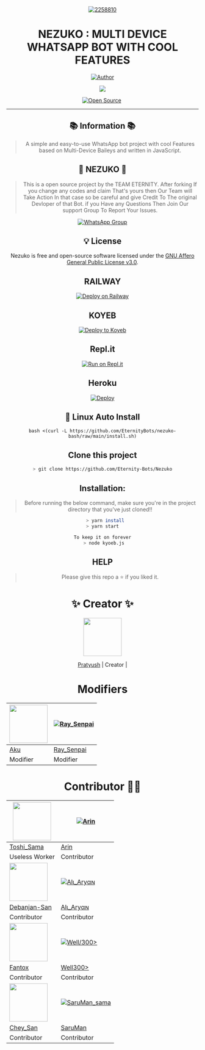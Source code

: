 <div align="center">
<a href="https://www.youtube.com/watch?v=KqgyScOlvV8"><img src="https://i.ibb.co/Mfkw6xT/eternity-5.png" alt="2258810" border="0" /></a>

# **NEZUKO : MULTI DEVICE WHATSAPP BOT WITH COOL FEATURES**

</p>
<p align="center">
<a href="https://github.com/pratyush4932"><img title="Author" src="https://img.shields.io/badge/Author-Pratyush-red.svg?style=for-the-badge&logo=github"></a>
</p>
 <a href="https://github.com/EternityBots/Nezuko/blob/main/LICENSE">
  
<img src='https://img.shields.io/github/license/EternityBots/Nezuko?color=%231e81b0&style=for-the-badge'>

<p align="center">
<a href="https://github.com/pratyush4932"><img title="Open Source" src="https://img.shields.io/badge/Open%20Source-%E2%99%A5%EF%B8%8F-blue.svg?style=for-the-badge"></a>
<a href="https://github.com/is7s7whs"><img title="" src="https://img.shields.io/badge/Maintained-YES-green.svg?style=for-the-badge"></a>
</p>

---

## 📚 Information 📚

> A simple and easy-to-use WhatsApp bot project with cool Features based on Multi-Device Baileys and written in JavaScript.

## 💖 NEZUKO 💖

> This is a open source project by the TEAM ETERNITY. After forking If you change any codes and claim That's yours then Our Team will Take Action In that case so be careful and give Credit To The original Devloper of that Bot. if you Have any Questions Then Join Our support Group To Report Your Issues.

[![WhatsApp Group](https://img.shields.io/badge/WhatsApp-25D366?style=for-the-badge&logo=whatsapp&logoColor=white)](https://chat.whatsapp.com/JCCZPbPUbM1536n62zSFZi)

## 💡 License

Nezuko is free and open-source software licensed under the [GNU Affero General Public License v3.0](https://github.com/EternityBots/Nezuko/blob/main/LICENSE).

## RAILWAY

[![Deploy on Railway](https://railway.app/button.svg)](https://railway.app/new/template/xhqo2N?referralCode=QaaU0X)

## KOYEB

[![Deploy to Koyeb](https://www.koyeb.com/static/images/deploy/button.svg)](https://app.koyeb.com/apps/deploy?type=docker&image=quay.io/raysenpai69/nezuko:main&env[PORT]=8000&env[PREFIX]&&env[MONGODB]&&env[SESSION_ID]=NEZUKO&env[WEATHER_API]&&env[GOOGLE_API]&&env[MODS]&&env[MAL_USERNAME]=PratyushOP&env[MAL_PASSWORD]=8scv98gxDYHVBry&name=nezuko)

## Repl.it

[![Run on Repl.it](https://replit.com/badge/github/EternityBots/Nezuko)](https://replit.com/new/github/EternityBots/Nezuko)

## Heroku

[![Deploy](https://www.herokucdn.com/deploy/button.svg)](https://heroku.com/deploy?template=https://github.com/EternityBots/Nezuko)

## 🐧 Linux Auto Install

```
bash <(curl -L https://github.com/EternityBots/nezuko-bash/raw/main/install.sh)
```

## Clone this project

```bash
> git clone https://github.com/Eternity-Bots/Nezuko
```

## Installation:

> Before running the below command, make sure you're in the project directory that
> you've just cloned!!

```bash
  > yarn install
> yarn start

To keep it on forever
 > node kyoeb.js
```

## HELP

> Please give this repo a ⭐ if you liked it.

# ✨ Creator ✨

<a href="https://github.com/pratyush4932"><img src="https://github.com/pratyush4932.png?size=100" width="100" height="100"></a>

[Pratyush](https://github.com/pratyush4932)
| Creator |

# Modifiers

| <a href="https://github.com/Eximinati"><img src="https://github.com/Eximinati.png?size=100" width="100" height="100"></a> | [![Ray_Senpai](https://github.com/RaySenpai69.png?size=100)](https://github.com/RaySenpai69) |
| ------------------------------------------------------------------------------------------------------------------------- | -------------------------------------------------------------------------------------------- |
| [Aku](https://github.com/Eximinati)                                                                                       | [Ray_Senpai](https://github.com/RaySenpai69)                                                 |
| Modifier                                                                                                                  | Modifier                                                                                     |

# Contributor 🤝🏻

| <a href="https://github.com/Toshi-san001"><img src="https://github.com/Toshi-san001.png?size=100" width="100" height="100"></a> | [![Arin](https://github.com/Arin1601.png?size=100)](https://github.com/Arin1601)               |
| ------------------------------------------------------------------------------------------------------------------------------- | ---------------------------------------------------------------------------------------------- |
| [Toshi_Sama](https://github.com/Toshi-san001)                                                                                   | [Arin](https://github.com/Arin1601)                                                            |
| Useless Worker                                                                                                                  | Contributor                                                                                    |
| <a href="https://github.com/Debanjan-San"><img src="https://github.com/Debanjan-San.png?size=100" width="100" height="100"></a> | [![Alι_Aryαɴ](https://github.com/AliAryanTech.png?size=100)](https://github.com/AliAryanTech)  |
| [Debanjan-San](https://github.com/Debanjan-San)                                                                                 | [Alι_Aryαɴ](https://github.com/AliAryanTech)                                                   |
| Contributor                                                                                                                     | Contributor                                                                                    |
| <a href="https://github.com/FantoX001"><img src="https://github.com/FantoX001.png?size=100" width="100" height="100"></a>       | [![Well/300>](https://github.com/well300.png?size=100)](https://github.com/well300)            |
| [Fantox](https://github.com/FanotX001)                                                                                          | [Well300>](https://github.com/well300)                                                         |
| Contributor                                                                                                                     | Contributor                                                                                    |
| <a href="https://github.com/Chey-san"><img src="https://github.com/Chey-san.png?size=100" width="100" height="100"></a>         | [![SaruMan_sama](https://github.com/SarumanSama.png?size=100)](https://github.com/SarumanSama) |
| [Chey_San](https://github.com/Chey-san)                                                                                         | [SaruMan](https://github.com/SarumanSama)                                                      |
| Contributor                                                                                                                     | Contributor                                                                                    |
